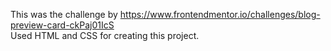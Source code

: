 This was the challenge by https://www.frontendmentor.io/challenges/blog-preview-card-ckPaj01IcS<br>
Used HTML and CSS for creating this project.
